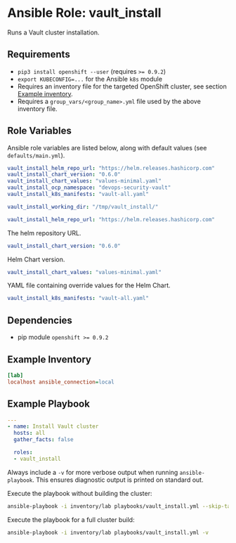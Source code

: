 # Ansible Role: vault_install

Runs a Vault cluster installation.

## Requirements

- `pip3 install openshift --user` (requires `>= 0.9.2`)
- `export KUBECONFIG=...` for the Ansible `k8s` module
- Requires an inventory file for the targeted OpenShift cluster, see section [Example inventory](#example-inventory). 
- Requires a `group_vars/<group_name>.yml` file used by the above inventory file.

## Role Variables

Ansible role variables are listed below, along with default values (see `defaults/main.yml`).

```yaml
vault_install_helm_repo_url: "https://helm.releases.hashicorp.com"
vault_install_chart_version: "0.6.0"
vault_install_chart_values: "values-minimal.yaml"
vault_install_ocp_namespace: "devops-security-vault"
vault_install_k8s_manifests: "vault-all.yaml"

vault_install_working_dir: "/tmp/vault_install/"
```

```yaml
vault_install_helm_repo_url: "https://helm.releases.hashicorp.com"
```

The helm repository URL.

```yaml
vault_install_chart_version: "0.6.0"
```

Helm Chart version.

```yaml
vault_install_chart_values: "values-minimal.yaml"
```

YAML file containing override values for the Helm Chart.

```yaml
vault_install_k8s_manifests: "vault-all.yaml"
```

## Dependencies

- pip module `openshift >= 0.9.2`

## Example Inventory

```ini
[lab]
localhost ansible_connection=local
```

## Example Playbook

```yaml
---
- name: Install Vault cluster
  hosts: all
  gather_facts: false

  roles:
  - vault_install
```

Always include a `-v` for more verbose output when running `ansible-playbook`. This ensures diagnostic
output is printed on standard out.

Execute the playbook without building the cluster:

```bash
ansible-playbook -i inventory/lab playbooks/vault_install.yml --skip-tags -v
```

Execute the playbook for a full cluster build:

```bash
ansible-playbook -i inventory/lab playbooks/vault_install.yml -v
```

